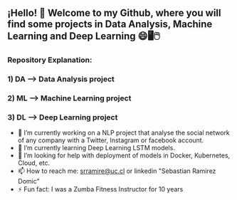 ## ¡Hello! 👋 Welcome to my Github, where you will find some projects in Data Analysis, Machine Learning and Deep Learning 😄🖥️🖱️
### Repository Explanation: 
### 1) DA --> Data Analysis project
### 2) ML --> Machine Learning project
### 3) DL --> Deep Learning project

- 🔭 I’m currently working on a NLP project that analyse the social network of any company with a Twitter, Instagram or facebook account.
- 🌱 I’m currently learning Deep Learning LSTM models.
- 🤔 I’m looking for help with deployment of models in Docker, Kubernetes, Cloud, etc.
- 📫 How to reach me: srramire@uc.cl or linkedin "Sebastian Ramirez Domic"
- ⚡ Fun fact: I was a Zumba Fitness Instructor for 10 years

<!--
**sebadomic/sebadomic** is a ✨ _special_ ✨ repository because its `README.md` (this file) appears on your GitHub profile.

